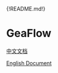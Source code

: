 {!README.md!}

# GeaFlow
[中文文档](./docs-cn/introduction.md)

[English Document](./docs-en/introduction.md)